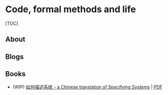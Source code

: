 # Code, formal methods and life

[TOC]

## About

## Blogs

## Books

- (WIP) [如何描述系统 - a Chinese translation of _Specifying Systems_](https://fniu.github.com/specifying-systems-cn) | [PDF](https://fniu.github.com/specifying-systems-cn/specifying-systems-cn.pdf)

